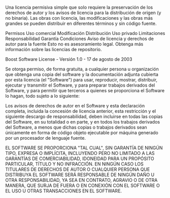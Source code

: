 Una licencia permisiva simple que solo requiere la preservación de los derechos de autor y los avisos de licencia para la distribución de origen (y no binaria). Las obras con licencia, las modificaciones y las obras más grandes se pueden distribuir en diferentes términos y sin código fuente.

Permisos
 Uso comercial
 Modificación
 Distribución
 Uso privado
Limitaciones
 Responsabilidad
 Garantía
Condiciones
 Aviso de licencia y derechos de autor para la fuente
Esto no es asesoramiento legal. Obtenga más información sobre las licencias de repositorio.

Boost Software License - Versión 1.0 - 17 de agosto de 2003

Se otorga permiso, de forma gratuita, a cualquier persona u organización que obtenga una copia del software y la documentación adjunta cubierta por esta licencia (el "Software") para usar, reproducir, mostrar, distribuir, ejecutar y transmitir el Software, y para preparar trabajos derivados del Software, y para permitir que terceros a quienes se proporciona el Software lo hagan, todo sujeto a lo siguiente:

Los avisos de derechos de autor en el Software y esta declaración completa, incluida la concesión de licencia anterior, esta restricción y el siguiente descargo de responsabilidad, deben incluirse en todas las copias del Software, en su totalidad o en parte, y en todos los trabajos derivados del Software, a menos que dichas copias o trabajos derivados sean únicamente en forma de código objeto ejecutable por máquina generado por un procesador de lenguaje fuente.

EL SOFTWARE SE PROPORCIONA "TAL CUAL", SIN GARANTÍA DE NINGÚN TIPO, EXPRESA O IMPLÍCITA, INCLUYENDO PERO NO LIMITADO A LAS GARANTÍAS DE COMERCIABILIDAD, IDONEIDAD PARA UN PROPÓSITO PARTICULAR, TÍTULO Y NO INFRACCIÓN. EN NINGÚN CASO LOS TITULARES DE DERECHOS DE AUTOR O CUALQUIER PERSONA QUE DISTRIBUYA EL SOFTWARE SERÁ RESPONSABLE DE NINGÚN DAÑO U OTRA RESPONSABILIDAD, YA SEA EN CONTRATO, AGRAVIO O DE OTRA MANERA, QUE SURJA DE FUERA O EN CONEXIÓN CON EL SOFTWARE O EL USO U OTRAS TRANSACCIONES EN EL SOFTWARE.